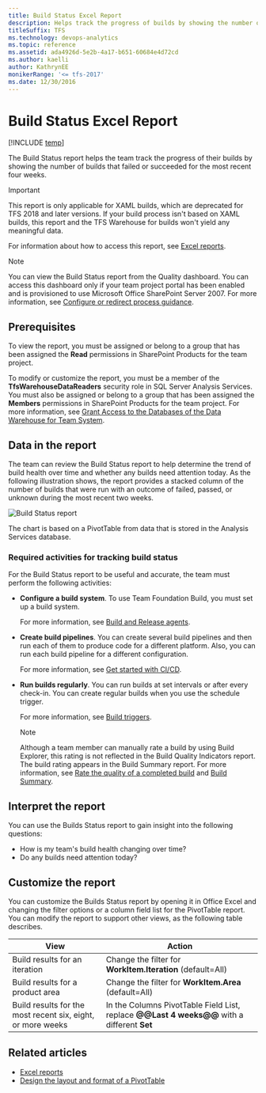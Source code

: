 ```yaml
---
title: Build Status Excel Report  
description: Helps track the progress of builds by showing the number of builds that failed or succeeded - Team Foundation Server 
titleSuffix: TFS
ms.technology: devops-analytics
ms.topic: reference
ms.assetid: ada4926d-5e2b-4a17-b651-60684e4d72cd
ms.author: kaelli
author: KathrynEE
monikerRange: '<= tfs-2017'
ms.date: 12/30/2016
---
```


# Build Status Excel Report

[!INCLUDE [temp](../includes/tfs-sharepoint-version.md)]

The Build Status report helps the team track the progress of their builds by showing the number of builds that failed or succeeded for the most recent four weeks.

> [!IMPORTANT]  
> This report is only applicable for XAML builds, which are deprecated for TFS 2018 and later versions. If your build process isn't based on XAML builds, this report and the TFS Warehouse for builds won't yield any meaningful data.

For information about how to access this report, see [Excel reports](excel-reports.md).

> [!NOTE]
> You can view the Build Status report from the Quality dashboard. You can access this dashboard only if your team project portal has been enabled and is provisioned to use Microsoft Office SharePoint Server 2007. For more information, see [Configure or redirect process guidance](../../project/configure-or-redirect-process-guidance.md).

## Prerequisites

To view the report, you must be assigned or belong to a group that has been assigned the **Read** permissions in SharePoint Products for the team project.

To modify or customize the report, you must be a member of the **TfsWarehouseDataReaders** security role in SQL Server Analysis Services. You must also be assigned or belong to a group that has been assigned the **Members** permissions in SharePoint Products for the team project. For more information, see [Grant Access to the Databases of the Data Warehouse for Team System](../admin/grant-permissions-to-reports.md).

<a name="Data"></a>

## Data in the report

The team can review the Build Status report to help determine the trend of build health over time and whether any builds need attention today. As the following illustration shows, the report provides a stacked column of the number of builds that were run with an outcome of failed, passed, or unknown during the most recent two weeks.

![Build Status report](media/procguid_agileexcel.png "ProcGuid_AgileExcel")

The chart is based on a PivotTable from data that is stored in the Analysis Services database.

### Required activities for tracking build status

For the Build Status report to be useful and accurate, the team must perform the following activities:

- **Configure a build system**. To use Team Foundation Build, you must set up a build system.

  For more information, see [Build and Release agents](../../pipelines/agents/agents.md).

- **Create build pipelines**. You can create several build pipelines and then run each of them to produce code for a different platform. Also, you can run each build pipeline for a different configuration.

  For more information, see [Get started with CI/CD](../../pipelines/get-started-designer.md).

- **Run builds regularly**. You can run builds at set intervals or after every check-in. You can create regular builds when you use the schedule trigger.

  For more information, see [Build triggers](../../pipelines/build/triggers.md).

  > [!NOTE]
  > Although a team member can manually rate a build by using Build Explorer, this rating is not reflected in the Build Quality Indicators report. The build rating appears in the Build Summary report. For more information, see [Rate the quality of a completed build](https://msdn.microsoft.com/library/ms181734.aspx) and [Build Summary](../sql-reports/build-summary-report.md).

<a name="Interpreting"></a>

## Interpret the report

You can use the Builds Status report to gain insight into the following questions:

- How is my team's build health changing over time?
- Do any builds need attention today?

<a name="Updating"></a>

## Customize the report

You can customize the Builds Status report by opening it in Office Excel and changing the filter options or a column field list for the PivotTable report. You can modify the report to support other views, as the following table describes.

| View                                                        | Action                                                                                      |
| ----------------------------------------------------------- | ------------------------------------------------------------------------------------------- |
| Build results for an iteration                              | Change the filter for **WorkItem.Iteration** (default=All)                                  |
| Build results for a product area                            | Change the filter for **WorkItem.Area** (default=All)                                       |
| Build results for the most recent six, eight, or more weeks | In the Columns PivotTable Field List, replace **@@Last 4 weeks@@** with a different **Set** |

## Related articles

- [Excel reports](excel-reports.md)
- [Design the layout and format of a PivotTable](https://support.office.com/article/design-the-layout-and-format-of-a-pivottable-a9600265-95bf-4900-868e-641133c05a80)
